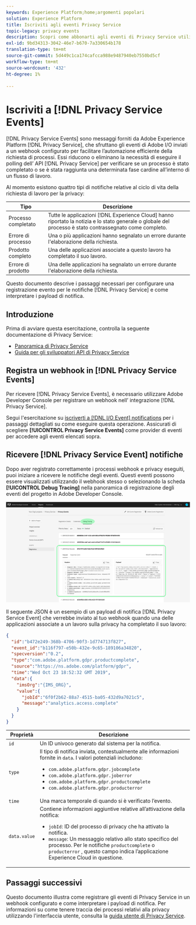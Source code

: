 ```yaml
---
keywords: Experience Platform;home;argomenti popolari
solution: Experience Platform
title: Iscriviti agli eventi Privacy Service
topic-legacy: privacy events
description: Scopri come abbonarti agli eventi di Privacy Service utilizzando un webhook preconfigurato.
exl-id: 9bd34313-3042-46e7-b670-7a330654b178
translation-type: tm+mt
source-git-commit: 5d449c1ca174cafcca988e9487940eb7550bd5cf
workflow-type: tm+mt
source-wordcount: '432'
ht-degree: 1%

---
```


# Iscriviti a [!DNL Privacy Service Events]

[!DNL Privacy Service Events] sono messaggi forniti da Adobe Experience Platform  [!DNL Privacy Service], che sfruttano gli eventi di Adobe I/O inviati a un webhook configurato per facilitare l’automazione efficiente della richiesta di processi. Essi riducono o eliminano la necessità di eseguire il polling dell’ API [!DNL Privacy Service] per verificare se un processo è stato completato o se è stata raggiunta una determinata fase cardine all’interno di un flusso di lavoro.

Al momento esistono quattro tipi di notifiche relative al ciclo di vita della richiesta di lavoro per la privacy:

| Tipo | Descrizione |
| --- | --- |
| Processo completato | Tutte le applicazioni [!DNL Experience Cloud] hanno riportato la notizia e lo stato generale o globale del processo è stato contrassegnato come completo. |
| Errore di processo | Una o più applicazioni hanno segnalato un errore durante l&#39;elaborazione della richiesta. |
| Prodotto completo | Una delle applicazioni associate a questo lavoro ha completato il suo lavoro. |
| Errore di prodotto | Una delle applicazioni ha segnalato un errore durante l&#39;elaborazione della richiesta. |

Questo documento descrive i passaggi necessari per configurare una registrazione evento per le notifiche [!DNL Privacy Service] e come interpretare i payload di notifica.

## Introduzione

Prima di avviare questa esercitazione, controlla la seguente documentazione di Privacy Service:

* [Panoramica di Privacy Service](./home.md)
* [Guida per gli sviluppatori API di Privacy Service](./api/getting-started.md)

## Registra un webhook in [!DNL Privacy Service Events]

Per ricevere [!DNL Privacy Service Events], è necessario utilizzare Adobe Developer Console per registrare un webhook nell’ integrazione [!DNL Privacy Service].

Segui l&#39;esercitazione su [iscriverti a [!DNL I/O Event] notifications](../observability/notifications/subscribe.md) per i passaggi dettagliati su come eseguire questa operazione. Assicurati di scegliere **[!UICONTROL Privacy Service Events]** come provider di eventi per accedere agli eventi elencati sopra.

## Ricevere [!DNL Privacy Service Event] notifiche

Dopo aver registrato correttamente i processi webhook e privacy eseguiti, puoi iniziare a ricevere le notifiche degli eventi. Questi eventi possono essere visualizzati utilizzando il webhook stesso o selezionando la scheda **[!UICONTROL Debug Tracing]** nella panoramica di registrazione degli eventi del progetto in Adobe Developer Console.

![](images/privacy-events/debug-tracing.png)

Il seguente JSON è un esempio di un payload di notifica [!DNL Privacy Service Event] che verrebbe inviato al tuo webhook quando una delle applicazioni associate a un lavoro sulla privacy ha completato il suo lavoro:

```json
{
  "id":"b472e249-368b-4706-90f3-1d774713f827",
  "event_id":"b116f797-e50b-432e-9c65-189106a34820",
  "specversion":"0.2",
  "type":"com.adobe.platform.gdpr.productcomplete",
  "source":"https://ns.adobe.com/platform/gdpr",
  "time":"Wed Oct 23 18:52:32 GMT 2019",
  "data":{
    "imsOrg":"{IMS_ORG}",
    "value":{
      "jobId":"6f0f2b62-88a7-4515-ba05-432d9a7021c5",
      "message":"analytics.access.complete"
    }
  }
}
```

| Proprietà | Descrizione |
| --- | --- |
| `id` | Un ID univoco generato dal sistema per la notifica. |
| `type` | Il tipo di notifica inviata, contestualmente alle informazioni fornite in `data`. I valori potenziali includono: <ul><li>`com.adobe.platform.gdpr.jobcomplete`</li><li>`com.adobe.platform.gdpr.joberror`</li><li>`com.adobe.platform.gdpr.productcomplete`</li><li>`com.adobe.platform.gdpr.producterror`</li></ul> |
| `time` | Una marca temporale di quando si è verificato l’evento. |
| `data.value` | Contiene informazioni aggiuntive relative all’attivazione della notifica: <ul><li>`jobId`: ID del processo di privacy che ha attivato la notifica.</li><li>`message`: Un messaggio relativo allo stato specifico del processo. Per le notifiche `productcomplete` o `producterror` , questo campo indica l’applicazione Experience Cloud in questione.</li></ul> |

## Passaggi successivi

Questo documento illustra come registrare gli eventi di Privacy Service in un webhook configurato e come interpretare i payload di notifica. Per informazioni su come tenere traccia dei processi relativi alla privacy utilizzando l&#39;interfaccia utente, consulta la [guida utente di Privacy Service](./ui/user-guide.md).

